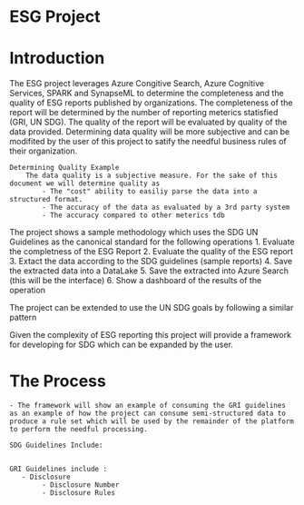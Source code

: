 # ESG Project

# Introduction

The ESG project leverages Azure Congitive Search, Azure Cognitive Services, SPARK and SynapseML to determine the completeness and the quality of ESG reports published by organizations. The completeness of the report will be determined by the number of reporting meterics statisfied (GRI, UN SDG). The quality of the report will be evaluated by quality of the data provided. Determining data quality will be more subjective and can be modifited by the user of this project to satify the needful business rules of their organization.

    Determining Quality Example
        The data quality is a subjective measure. For the sake of this document we will determine quality as 
            - The "cost" ability to easiliy parse the data into a structured format.
            - The accuracy of the data as evaluated by a 3rd party system
            - The accuracy compared to other meterics tdb

The project shows a sample methodology which uses the SDG UN Guidelines as the canonical standard for the following operations
    1. Evaluate the completness of the ESG Report
    2. Evaluate the quality of the ESG report
    3. Extact the data according to the SDG guidelines (sample reports)
    4. Save the extracted data into a DataLake
    5. Save the extracted into Azure Search (this will be the interface)
    6. Show a dashboard of the results of the operation

The project can be extended to use the UN SDG goals by following a similar pattern

Given the complexity of ESG reporting this project will provide a framework for developing for SDG which can be expanded by the user.

# The Process
    - The framework will show an example of consuming the GRI guidelines as an example of how the project can consume semi-structured data to produce a rule set which will be used by the remainder of the platform to perform the needful processing.

	SDG Guidelines Include:


    GRI Guidelines include :
       - Disclosure
            - Disclosure Number
            - Disclosure Rules




